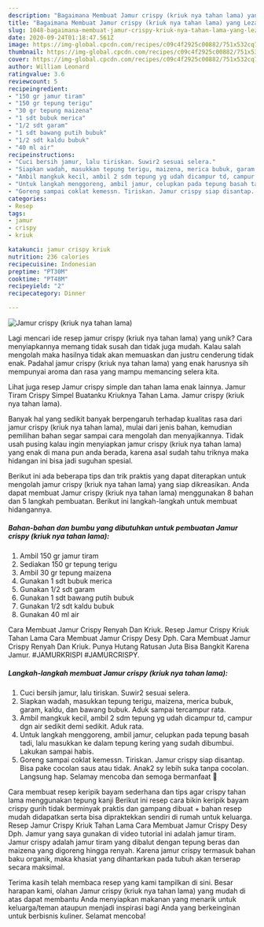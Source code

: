 ```yaml
---
description: "Bagaimana Membuat Jamur crispy (kriuk nya tahan lama) yang Lezat Sekali"
title: "Bagaimana Membuat Jamur crispy (kriuk nya tahan lama) yang Lezat Sekali"
slug: 1048-bagaimana-membuat-jamur-crispy-kriuk-nya-tahan-lama-yang-lezat-sekali
date: 2020-09-24T01:18:47.561Z
image: https://img-global.cpcdn.com/recipes/c09c4f2925c00882/751x532cq70/jamur-crispy-kriuk-nya-tahan-lama-foto-resep-utama.jpg
thumbnail: https://img-global.cpcdn.com/recipes/c09c4f2925c00882/751x532cq70/jamur-crispy-kriuk-nya-tahan-lama-foto-resep-utama.jpg
cover: https://img-global.cpcdn.com/recipes/c09c4f2925c00882/751x532cq70/jamur-crispy-kriuk-nya-tahan-lama-foto-resep-utama.jpg
author: William Leonard
ratingvalue: 3.6
reviewcount: 5
recipeingredient:
- "150 gr jamur tiram"
- "150 gr tepung terigu"
- "30 gr tepung maizena"
- "1 sdt bubuk merica"
- "1/2 sdt garam"
- "1 sdt bawang putih bubuk"
- "1/2 sdt kaldu bubuk"
- "40 ml air"
recipeinstructions:
- "Cuci bersih jamur, lalu tiriskan. Suwir2 sesuai selera."
- "Siapkan wadah, masukkan tepung terigu, maizena, merica bubuk, garam, kaldu, dan bawang bubuk. Aduk sampai tercampur rata."
- "Ambil mangkuk kecil, ambil 2 sdm tepung yg udah dicampur td, campur dgn air sedikit demi sedikit. Aduk rata."
- "Untuk langkah menggoreng, ambil jamur, celupkan pada tepung basah tadi, lalu masukkan ke dalam tepung kering yang sudah dibumbui. Lakukan sampai habis."
- "Goreng sampai coklat kemessn. Tiriskan. Jamur crispy siap disantap. Bisa pake cocolan saus atau tidak. Anak2 sy lebih suka tanpa cocolan. Langsung hap. Selamay mencoba dan semoga bermanfaat 🤗"
categories:
- Resep
tags:
- jamur
- crispy
- kriuk

katakunci: jamur crispy kriuk 
nutrition: 236 calories
recipecuisine: Indonesian
preptime: "PT30M"
cooktime: "PT48M"
recipeyield: "2"
recipecategory: Dinner

---
```



![Jamur crispy (kriuk nya tahan lama)](https://img-global.cpcdn.com/recipes/c09c4f2925c00882/751x532cq70/jamur-crispy-kriuk-nya-tahan-lama-foto-resep-utama.jpg)

Lagi mencari ide resep jamur crispy (kriuk nya tahan lama) yang unik? Cara menyiapkannya memang tidak susah dan tidak juga mudah. Kalau salah mengolah maka hasilnya tidak akan memuaskan dan justru cenderung tidak enak. Padahal jamur crispy (kriuk nya tahan lama) yang enak harusnya sih mempunyai aroma dan rasa yang mampu memancing selera kita.

Lihat juga resep Jamur crispy simple dan tahan lama enak lainnya. Jamur Tiram Crispy Simpel Buatanku Kriuknya Tahan Lama. Jamur crispy (kriuk nya tahan lama).

Banyak hal yang sedikit banyak berpengaruh terhadap kualitas rasa dari jamur crispy (kriuk nya tahan lama), mulai dari jenis bahan, kemudian pemilihan bahan segar sampai cara mengolah dan menyajikannya. Tidak usah pusing kalau ingin menyiapkan jamur crispy (kriuk nya tahan lama) yang enak di mana pun anda berada, karena asal sudah tahu triknya maka hidangan ini bisa jadi suguhan spesial.


Berikut ini ada beberapa tips dan trik praktis yang dapat diterapkan untuk mengolah jamur crispy (kriuk nya tahan lama) yang siap dikreasikan. Anda dapat membuat Jamur crispy (kriuk nya tahan lama) menggunakan 8 bahan dan 5 langkah pembuatan. Berikut ini langkah-langkah untuk membuat hidangannya.

<!--inarticleads1-->

##### Bahan-bahan dan bumbu yang dibutuhkan untuk pembuatan Jamur crispy (kriuk nya tahan lama):

1. Ambil 150 gr jamur tiram
1. Sediakan 150 gr tepung terigu
1. Ambil 30 gr tepung maizena
1. Gunakan 1 sdt bubuk merica
1. Gunakan 1/2 sdt garam
1. Gunakan 1 sdt bawang putih bubuk
1. Gunakan 1/2 sdt kaldu bubuk
1. Gunakan 40 ml air


Cara Membuat Jamur Crispy Renyah Dan Kriuk. Resep Jamur Crispy Kriuk Tahan Lama Cara Membuat Jamur Crispy Desy Dph. Cara Membuat Jamur Crispy Renyah Dan Kriuk. Punya Hutang Ratusan Juta Bisa Bangkit Karena Jamur. #JAMURKRISPI #JAMURCRISPY. 

<!--inarticleads2-->

##### Langkah-langkah membuat Jamur crispy (kriuk nya tahan lama):

1. Cuci bersih jamur, lalu tiriskan. Suwir2 sesuai selera.
1. Siapkan wadah, masukkan tepung terigu, maizena, merica bubuk, garam, kaldu, dan bawang bubuk. Aduk sampai tercampur rata.
1. Ambil mangkuk kecil, ambil 2 sdm tepung yg udah dicampur td, campur dgn air sedikit demi sedikit. Aduk rata.
1. Untuk langkah menggoreng, ambil jamur, celupkan pada tepung basah tadi, lalu masukkan ke dalam tepung kering yang sudah dibumbui. Lakukan sampai habis.
1. Goreng sampai coklat kemessn. Tiriskan. Jamur crispy siap disantap. Bisa pake cocolan saus atau tidak. Anak2 sy lebih suka tanpa cocolan. Langsung hap. Selamay mencoba dan semoga bermanfaat 🤗


Cara membuat resep keripik bayam sederhana dan tips agar crispy tahan lama menggunakan tepung kanji Berikut ini resep cara bikin keripik bayam crispy gurih tidak berminyak praktis dan gampang dibuat + bahan resep mudah didapatkan serta bisa dipraktekkan sendiri di rumah untuk keluarga. Resep Jamur Crispy Kriuk Tahan Lama Cara Membuat Jamur Crispy Desy Dph. Jamur yang saya gunakan di video tutorial ini adalah jamur tiram. Jamur crispy adalah jamur tiram yang dibalut dengan tepung beras dan maizena yang digoreng hingga renyah. Karena jamur crispy termasuk bahan baku organik, maka khasiat yang dihantarkan pada tubuh akan terserap secara maksimal. 

Terima kasih telah membaca resep yang kami tampilkan di sini. Besar harapan kami, olahan Jamur crispy (kriuk nya tahan lama) yang mudah di atas dapat membantu Anda menyiapkan makanan yang menarik untuk keluarga/teman ataupun menjadi inspirasi bagi Anda yang berkeinginan untuk berbisnis kuliner. Selamat mencoba!
